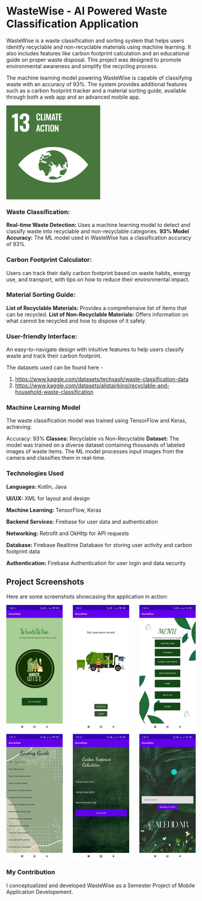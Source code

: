 # WasteWise - AI Powered Waste Classification Application 

WasteWise is a waste classification and sorting system that helps users identify recyclable and non-recyclable materials using machine learning. It also includes features like carbon footprint calculation and an educational guide on proper waste disposal. This project was designed to promote environmental awareness and simplify the recycling process.

The machine learning model powering WasteWise is capable of classifying waste with an accuracy of 93%. The system provides additional features such as a carbon footprint tracker and a material sorting guide, available through both a web app and an advanced mobile app.

<div style="display: flex; justify-content: space-between;">
    <img src="un5.png" alt="" width="250"/>
</div>

### Waste Classification:
**Real-time Waste Detection:** Uses a machine learning model to detect and classify waste into recyclable and non-recyclable categories.
**93% Model Accuracy:** The ML model used in WasteWise has a classification accuracy of 93%.
### Carbon Footprint Calculator:
Users can track their daily carbon footprint based on waste habits, energy use, and transport, with tips on how to reduce their environmental impact.
### Material Sorting Guide:
**List of Recyclable Materials:** Provides a comprehensive list of items that can be recycled.
**List of Non-Recyclable Materials:** Offers information on what cannot be recycled and how to dispose of it safely.
### User-friendly Interface:
An easy-to-navigate design with intuitive features to help users classify waste and track their carbon footprint.

The datasets used can be found here -
1.  https://www.kaggle.com/datasets/techsash/waste-classification-data 
2. https://www.kaggle.com/datasets/alistairking/recyclable-and-household-waste-classification 

### Machine Learning Model
The waste classification model was trained using TensorFlow and Keras, achieving:

Accuracy: 93%
**Classes:** Recyclable vs Non-Recyclable
**Dataset:** The model was trained on a diverse dataset containing thousands of labeled images of waste items.
The ML model processes input images from the camera and classifies them in real-time.


### Technologies Used
**Languages:** Kotlin, Java

**UI/UX:** XML for layout and design

**Machine Learning:** TensorFlow, Keras

**Backend Services:** Firebase for user data and authentication

**Networking:** Retrofit and OkHttp for API requests

**Database:** Firebase Realtime Database for storing user activity and carbon footprint data

**Authentication:** Firebase Authentication for user login and data security


## Project Screenshots

Here are some screenshots showcasing the application in action:

<div style="display: flex; justify-content: space-between;">
    <img src="ww1.jpeg" alt="" width="150"/>
    <img src="ww2.jpeg" alt="" width="150"/>
    <img src="ww3.jpeg" alt="" width="150"/>
</div>

<div style="display: flex; justify-content: space-between; margin-top: 10px;">
    <img src="ww4.jpeg" alt=" " width="150"/>
    <img src="ww5.jpeg" alt=" " width="150"/>
    <img src="ww6.jpeg" alt=" " width="150"/>
</div>

### My Contribution 
I conceptualized and developed WasteWise as a Semester Project of Mobile Application Developement. 
